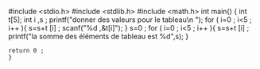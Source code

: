 #include <stdio.h>
#include <stdlib.h>
#include <math.h>
int main() {
    int t[5];
    int i ,s ;
    printf("donner des valeurs pour le tableau\n ");
    for ( i=0 ; i<5 ; i++ ){
    s=s+t [i] ;
    scanf("%d ,&t[i]");
    }
    s=0 ;
    for ( i=0 ; i<5 ; i++ ){
    s=s+t [i] ;
    printf("la somme des éléments de tableau est %d",s);
    }
    
    return 0 ;
    }